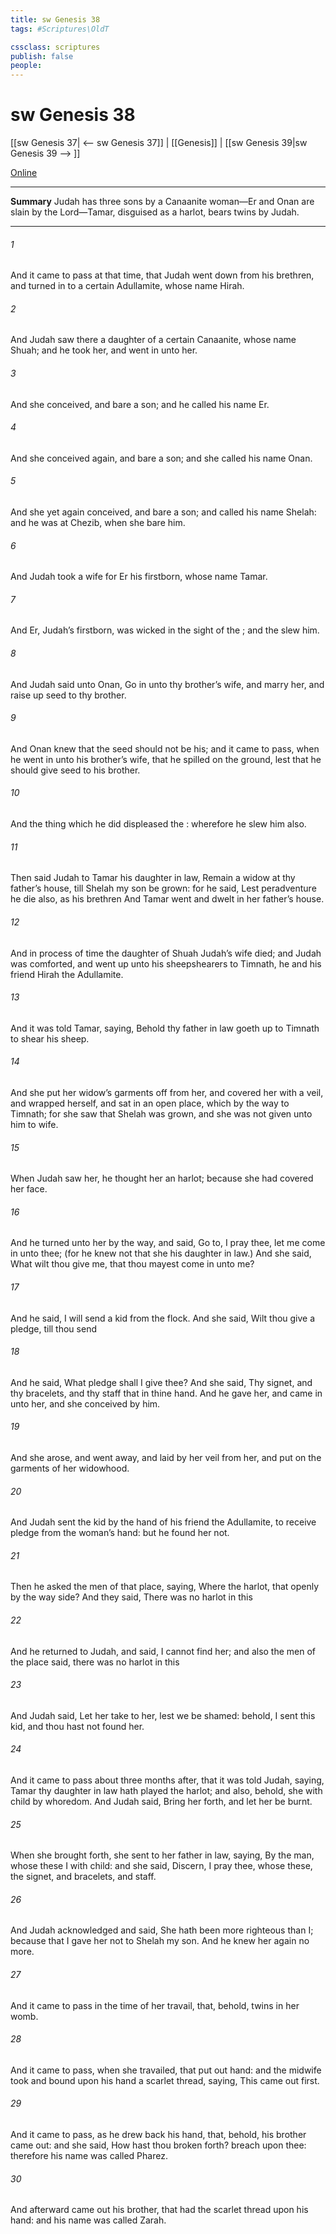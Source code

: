 ```yaml
---
title: sw Genesis 38
tags: #Scriptures\OldT

cssclass: scriptures
publish: false
people:
---
```


# sw Genesis 38
[[sw Genesis 37| <-- sw Genesis 37]] | [[Genesis]] | [[sw Genesis 39|sw Genesis 39 --> ]]

[Online](https://churchofjesuschrist.org/study/scriptures/ot/gen/38?lang=eng)

---
__Summary__
Judah has three sons by a Canaanite woman—Er and Onan are slain by the Lord—Tamar, disguised as a harlot, bears twins by Judah.

---
###### 1 
And it came to pass at that time, that Judah went down from his brethren, and turned in to a certain Adullamite, whose name  Hirah.

###### 2 
And Judah saw there a daughter of a certain Canaanite, whose name  Shuah; and he took her, and went in unto her.

###### 3 
And she conceived, and bare a son; and he called his name Er.

###### 4 
And she conceived again, and bare a son; and she called his name Onan.

###### 5 
And she yet again conceived, and bare a son; and called his name Shelah: and he was at Chezib, when she bare him.

###### 6 
And Judah took a wife for Er his firstborn, whose name  Tamar.

###### 7 
And Er, Judah’s firstborn, was wicked in the sight of the ; and the  slew him.

###### 8 
And Judah said unto Onan, Go in unto thy brother’s wife, and marry her, and raise up seed to thy brother.

###### 9 
And Onan knew that the seed should not be his; and it came to pass, when he went in unto his brother’s wife, that he spilled  on the ground, lest that he should give seed to his brother.

###### 10 
And the thing which he did displeased the : wherefore he slew him also.

###### 11 
Then said Judah to Tamar his daughter in law, Remain a widow at thy father’s house, till Shelah my son be grown: for he said, Lest peradventure he die also, as his brethren  And Tamar went and dwelt in her father’s house.

###### 12 
And in process of time the daughter of Shuah Judah’s wife died; and Judah was comforted, and went up unto his sheepshearers to Timnath, he and his friend Hirah the Adullamite.

###### 13 
And it was told Tamar, saying, Behold thy father in law goeth up to Timnath to shear his sheep.

###### 14 
And she put her widow’s garments off from her, and covered her with a veil, and wrapped herself, and sat in an open place, which  by the way to Timnath; for she saw that Shelah was grown, and she was not given unto him to wife.

###### 15 
When Judah saw her, he thought her  an harlot; because she had covered her face.

###### 16 
And he turned unto her by the way, and said, Go to, I pray thee, let me come in unto thee; (for he knew not that she  his daughter in law.) And she said, What wilt thou give me, that thou mayest come in unto me?

###### 17 
And he said, I will send  a kid from the flock. And she said, Wilt thou give  a pledge, till thou send 

###### 18 
And he said, What pledge shall I give thee? And she said, Thy signet, and thy bracelets, and thy staff that  in thine hand. And he gave  her, and came in unto her, and she conceived by him.

###### 19 
And she arose, and went away, and laid by her veil from her, and put on the garments of her widowhood.

###### 20 
And Judah sent the kid by the hand of his friend the Adullamite, to receive  pledge from the woman’s hand: but he found her not.

###### 21 
Then he asked the men of that place, saying, Where  the harlot, that  openly by the way side? And they said, There was no harlot in this 

###### 22 
And he returned to Judah, and said, I cannot find her; and also the men of the place said,  there was no harlot in this 

###### 23 
And Judah said, Let her take  to her, lest we be shamed: behold, I sent this kid, and thou hast not found her.

###### 24 
And it came to pass about three months after, that it was told Judah, saying, Tamar thy daughter in law hath played the harlot; and also, behold, she  with child by whoredom. And Judah said, Bring her forth, and let her be burnt.

###### 25 
When she  brought forth, she sent to her father in law, saying, By the man, whose these  I with child: and she said, Discern, I pray thee, whose  these, the signet, and bracelets, and staff.

###### 26 
And Judah acknowledged  and said, She hath been more righteous than I; because that I gave her not to Shelah my son. And he knew her again no more.

###### 27 
And it came to pass in the time of her travail, that, behold, twins  in her womb.

###### 28 
And it came to pass, when she travailed, that  put out  hand: and the midwife took and bound upon his hand a scarlet thread, saying, This came out first.

###### 29 
And it came to pass, as he drew back his hand, that, behold, his brother came out: and she said, How hast thou broken forth?  breach  upon thee: therefore his name was called Pharez.

###### 30 
And afterward came out his brother, that had the scarlet thread upon his hand: and his name was called Zarah.

